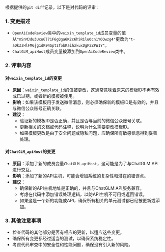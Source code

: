 根据提供的`git diff`记录，以下是对代码的评审：

### 1. 变更描述
- `OpenAiCodeReview`类中的`weixin_template_id`成员变量的值从`"mSnMJdu3UxuGl71F6gQga6K2c6h5R1lu0cn1YOQwzg4"`更改为`"t-aDkZzHlFM6jg1dK94SptzfobKaihzkuxDgPZZPW1Y"`。
- `ChatGLM_apiHost`成员变量被添加到`OpenAiCodeReview`类中。

### 2. 评审内容

#### 对`weixin_template_id`的变更
- **原因**：`weixin_template_id`的值被更改，这通常意味着原来的模板ID不再有效或已过期，或者新的模板被使用。
- **影响**：如果该模板用于发送微信消息，则必须确保新的模板ID是有效的，并且与微信公众账号正确关联。
- **建议**：
  - 验证新的模板ID是否正确，并且是否与当前的微信公众账号关联。
  - 更新相关的文档或代码注释，说明为什么需要更改模板ID。
  - 如果模板更改是由于安全问题或隐私问题，应确保所有敏感信息得到妥善处理。

#### 对`ChatGLM_apiHost`的变更
- **原因**：添加了新的成员变量`ChatGLM_apiHost`，这可能是为了与ChatGLM API进行交互。
- **影响**：添加了新的API主机，可能会增加系统的复杂性和潜在的错误点。
- **建议**：
  - 确保新的API主机地址是正确的，并且与ChatGLM API服务兼容。
  - 考虑在代码中添加错误处理逻辑，以防API主机不可用或返回错误。
  - 如果这是一个新的功能或API，确保所有相关的单元测试都已经被更新或添加。

### 3. 其他注意事项
- 检查代码的其他部分是否有相应的更新，以适应这些变更。
- 确保所有变更都经过适当的测试，以确保系统稳定性。
- 考虑代码审查中的安全性和性能问题，确保没有引入新的风险。